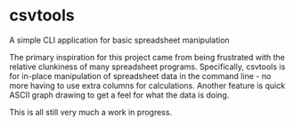 # csvtools
A simple CLI application for basic spreadsheet manipulation

The primary inspiration for this project came from being frustrated with the relative clunkiness of many spreadsheet programs.  Specifically, csvtools is for in-place manipulation of spreadsheet data in the command line - no more having to use extra columns for calculations.  Another feature is quick ASCII graph drawing to get a feel for what the data is doing.

This is all still very much a work in progress.
